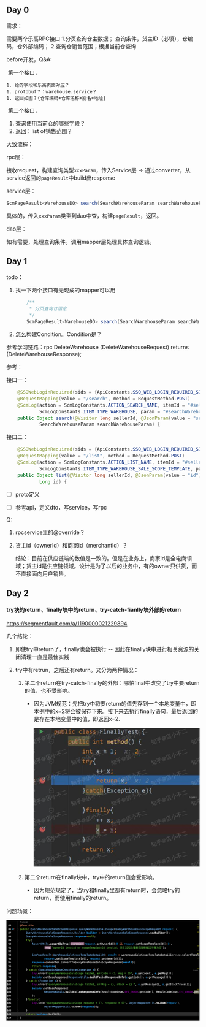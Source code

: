 ## Day 0

需求：

需要两个乐高RPC接口
1.分页查询仓主数据； 查询条件，货主ID（必填），仓编码，仓外部编码；
2.查询仓销售范围；根据当前仓查询

before开发，Q&A:

​	第一个接口，

	1. 给的字段和乐高页面对应？
	1. protobuf？：warehouse.service？
	1. 返回如图？{仓库编码+仓库名称+别名+地址}

​	第二个接口，

1. 查询使用当前仓的哪些字段？
2. 返回：list of销售范围？



大致流程：

rpc层：

接收request，构建查询类型`xxxParam`，传入Service层 -> 通过converter，从service返回的`pageResult`中build出response

service层：

```java
ScmPageResult<WarehouseDO> search(SearchWarehouseParam searchWarehouseParam);
```

具体的，传入`xxxParam`类型到dao中查，构建`pageResult`，返回。

dao层：

如有需要，处理查询条件。调用mapper层处理具体查询逻辑。



## Day 1

todo：

1. 找一下两个接口有无现成的mapper可以用

   ```java
       /**
        * 分页查询仓信息
        */
       ScmPageResult<WarehouseDO> search(SearchWarehouseParam searchWarehouseParam);
   ```

2. 怎么构建Condition。Condition是？



参考学习链路：rpc DeleteWarehouse (DeleteWarehouseRequest) returns (DeleteWarehouseResponse);











参考：

接口一：

```java
    @SSOWebLoginRequired(sids = {ApiConstants.SSO_WEB_LOGIN_REQUIRED_SID})
    @RequestMapping(value = "/search", method = RequestMethod.POST)
    @ScmLog(action = ScmLogConstants.ACTION_SEARCH_NAME, itemId = "#sellerId", itemType =
            ScmLogConstants.ITEM_TYPE_WAREHOUSE, param = "#searchWarehouseParam", sellerId = "#sellerId")
    public Object search(@Visitor long sellerId, @JsonParam(value = "searchWarehouseParam")
            SearchWarehouseParam searchWarehouseParam) {
```

接口二：

```java
    @SSOWebLoginRequired(sids = {ApiConstants.SSO_WEB_LOGIN_REQUIRED_SID})
    @RequestMapping(value = "/list", method = RequestMethod.POST)
    @ScmLog(action = ScmLogConstants.ACTION_LIST_NAME, itemId = "#sellerId", itemType =
            ScmLogConstants.ITEM_TYPE_WAREHOUSE_SALE_SCOPE_TEMPLATE, param = "#id", sellerId = "#sellerId")
    public Object list(@Visitor long sellerId, @JsonParam(value = "id")
            Long id) {
```



- [ ] proto定义
- [ ] 参考api，定义dto，写service，写rpc





Q:

1. rpcservice里的@override？

2. 货主id（ownerId）和商家id（merchantId）？

   结论：目前在供应链端的数值是一致的。但是在业务上，商家id是全电商领域；货主id是供应链领域。设计是为了以后的业务中，有的owner只供货，而不直接面向用户销售。





## Day 2 

#### try块的return、finally块中的return、try-catch-fianlly块外部的return

https://segmentfault.com/a/1190000021229894

几个结论：

1. 即使try中return了，finally也会被执行 -- 因此在finally块中进行相关资源的关闭清理一直是最佳实践

2. try中有retrun，之后还有return。又分为两种情况：

   1. 第二个return在try-catch-finally的外部：哪怕final中改变了try中要return的值，也不受影响。

      + 因为JVM规范：先把try中将要return的值先存到一个本地变量中，即本例中的x=2将会被保存下来。接下来去执行finally语句，最后返回的是存在本地变量中的值，即返回x=2.

        <img src="https://raw.githubusercontent.com/tuysss/cloudimg/main/Typora-Notes-images/2023/01/11/d139cde2b1134bc6bca56ed65b2bb2fe-20230111111625-f9e3ca.png" alt="image-20230111111624354" style="zoom:50%;" />

   2. 第二个return在finally块中，try中的return值会受影响。

      + 因为规范规定了，当try和finally里都有return时，会忽略try的return，而使用finally的return。

问题场景：

![image-20230111112022473](https://raw.githubusercontent.com/tuysss/cloudimg/main/Typora-Notes-images/2023/01/11/b26b88fb6cafbb40cbe269648a42e3d1-20230111112023-2a23ad.png)